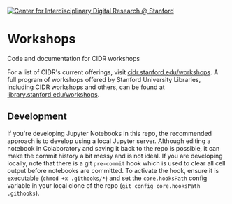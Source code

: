 [![Center for Interdisciplinary Digital Research @ Stanford](https://raw.githubusercontent.com/sul-cidr/Workshops/master/cidr-logo.no-text.240x140.png)](https://cidr.stanford.edu)

# Workshops
Code and documentation for CIDR workshops

For a list of CIDR's current offerings, visit [cidr.stanford.edu/workshops](https://cidr.stanford.edu/workshops).  A full program of workshops offered by Stanford University Libraries, including CIDR workshops and others, can be found at [library.stanford.edu/workshops](https://library.stanford.edu/workshops).

## Development
If you're developing Jupyter Notebooks in this repo, the recommended approach is to develop using a local Jupyter server.  Although editing a notebook in Colaboratory and saving it back to the repo is possible, it can make the commit history a bit messy and is not ideal.  If you are developing locally, note that there is a git `pre-commit` hook which is used to clear all cell output before notebooks are committed.  To activate the hook, ensure it is executable (`chmod +x .githooks/*`) and set the `core.hooksPath` config variable in your local clone of the repo (`git config core.hooksPath .githooks`).
